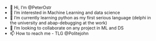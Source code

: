 - 👋 Hi, I’m @PeterOstr
- 👀 I’m interested in Machine Learning and data science
- 🌱 I’m currently learning python as my first serious language (delphi in the university and abap-debugging at the work)
- 💞️ I’m looking to collaborate on any project in ML and DS
- 📫 How to reach me - TLG @Politejohn 

<!---
PeterOstr/PeterOstr is a ✨ special ✨ repository because its `README.md` (this file) appears on your GitHub profile.
You can click the Preview link to take a look at your changes.
--->
